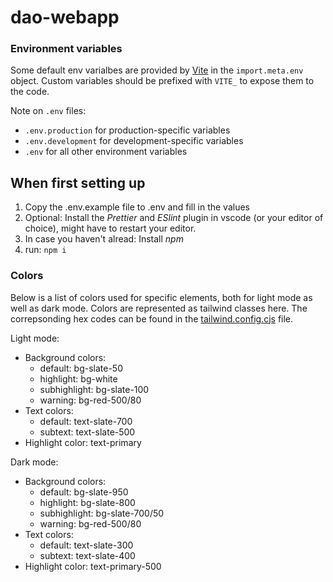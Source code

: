 # dao-webapp

### Environment variables

Some default env varialbes are provided by [Vite](https://vitejs.dev/guide/env-and-mode.html) in the `import.meta.env` object. Custom variables should be prefixed with `VITE_` to expose them to the code.

Note on `.env` files:

- `.env.production` for production-specific variables
- `.env.development` for development-specific variables
- `.env` for all other environment variables

## When first setting up

1. Copy the .env.example file to .env and fill in the values
2. Optional: Install the _Prettier_ and _ESlint_ plugin in vscode (or your editor of choice), might have to restart your editor.
3. In case you haven't alread: Install _npm_
4. run: `npm i`

### Colors

Below is a list of colors used for specific elements, both for light mode as well as dark mode. Colors are represented as tailwind classes here. The correpsonding hex codes can be found in the [tailwind.config.cjs](tailwind.config.cjs) file.

Light mode:

- Background colors:
  - default: bg-slate-50
  - highlight: bg-white
  - subhighlight: bg-slate-100
  - warning: bg-red-500/80
- Text colors:
  - default: text-slate-700
  - subtext: text-slate-500
- Highlight color: text-primary

Dark mode:

- Background colors:
  - default: bg-slate-950
  - highlight: bg-slate-800
  - subhighlight: bg-slate-700/50
  - warning: bg-red-500/80
- Text colors:
  - default: text-slate-300
  - subtext: text-slate-400
- Highlight color: text-primary-500
